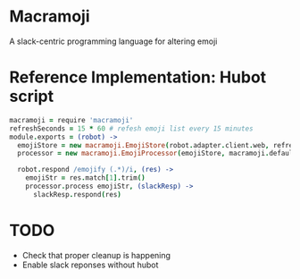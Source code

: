 # Macramoji
A slack-centric programming language for altering emoji

# Reference Implementation: Hubot script

```coffee
macramoji = require 'macramoji'
refreshSeconds = 15 * 60 # refesh emoji list every 15 minutes
module.exports = (robot) ->
  emojiStore = new macramoji.EmojiStore(robot.adapter.client.web, refreshSeconds)
  processor = new macramoji.EmojiProcessor(emojiStore, macramoji.defaultMacros)

  robot.respond /emojify (.*)/i, (res) ->
    emojiStr = res.match[1].trim()
    processor.process emojiStr, (slackResp) ->
      slackResp.respond(res)
```

# TODO

* Check that proper cleanup is happening
* Enable slack reponses without hubot

